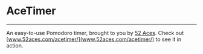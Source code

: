 # AceTimer
----
An easy-to-use Pomodoro timer, brought to you by [52 Aces](http://www.52aces.com). Check out [www.52aces.com/acetimer/](www.52aces.com/acetimer/) to see it in action.